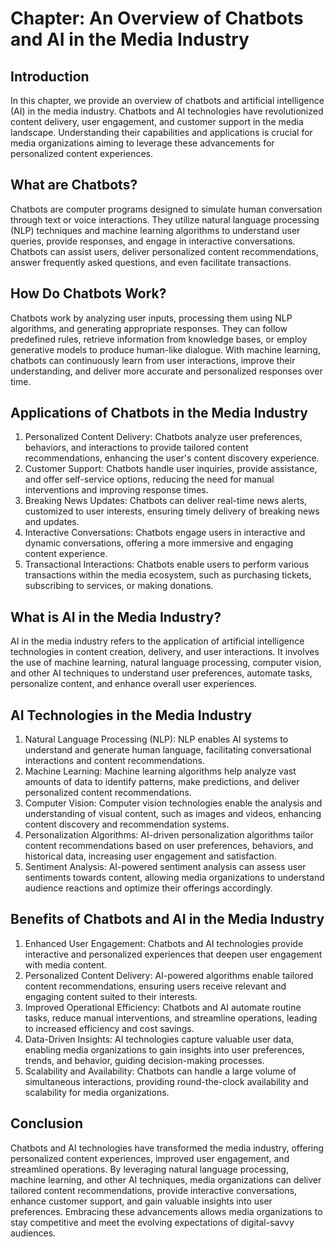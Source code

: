 Chapter: An Overview of Chatbots and AI in the Media Industry
=============================================================

Introduction
------------

In this chapter, we provide an overview of chatbots and artificial intelligence (AI) in the media industry. Chatbots and AI technologies have revolutionized content delivery, user engagement, and customer support in the media landscape. Understanding their capabilities and applications is crucial for media organizations aiming to leverage these advancements for personalized content experiences.

What are Chatbots?
------------------

Chatbots are computer programs designed to simulate human conversation through text or voice interactions. They utilize natural language processing (NLP) techniques and machine learning algorithms to understand user queries, provide responses, and engage in interactive conversations. Chatbots can assist users, deliver personalized content recommendations, answer frequently asked questions, and even facilitate transactions.

How Do Chatbots Work?
---------------------

Chatbots work by analyzing user inputs, processing them using NLP algorithms, and generating appropriate responses. They can follow predefined rules, retrieve information from knowledge bases, or employ generative models to produce human-like dialogue. With machine learning, chatbots can continuously learn from user interactions, improve their understanding, and deliver more accurate and personalized responses over time.

Applications of Chatbots in the Media Industry
----------------------------------------------

1. Personalized Content Delivery: Chatbots analyze user preferences, behaviors, and interactions to provide tailored content recommendations, enhancing the user's content discovery experience.
2. Customer Support: Chatbots handle user inquiries, provide assistance, and offer self-service options, reducing the need for manual interventions and improving response times.
3. Breaking News Updates: Chatbots can deliver real-time news alerts, customized to user interests, ensuring timely delivery of breaking news and updates.
4. Interactive Conversations: Chatbots engage users in interactive and dynamic conversations, offering a more immersive and engaging content experience.
5. Transactional Interactions: Chatbots enable users to perform various transactions within the media ecosystem, such as purchasing tickets, subscribing to services, or making donations.

What is AI in the Media Industry?
---------------------------------

AI in the media industry refers to the application of artificial intelligence technologies in content creation, delivery, and user interactions. It involves the use of machine learning, natural language processing, computer vision, and other AI techniques to understand user preferences, automate tasks, personalize content, and enhance overall user experiences.

AI Technologies in the Media Industry
-------------------------------------

1. Natural Language Processing (NLP): NLP enables AI systems to understand and generate human language, facilitating conversational interactions and content recommendations.
2. Machine Learning: Machine learning algorithms help analyze vast amounts of data to identify patterns, make predictions, and deliver personalized content recommendations.
3. Computer Vision: Computer vision technologies enable the analysis and understanding of visual content, such as images and videos, enhancing content discovery and recommendation systems.
4. Personalization Algorithms: AI-driven personalization algorithms tailor content recommendations based on user preferences, behaviors, and historical data, increasing user engagement and satisfaction.
5. Sentiment Analysis: AI-powered sentiment analysis can assess user sentiments towards content, allowing media organizations to understand audience reactions and optimize their offerings accordingly.

Benefits of Chatbots and AI in the Media Industry
-------------------------------------------------

1. Enhanced User Engagement: Chatbots and AI technologies provide interactive and personalized experiences that deepen user engagement with media content.
2. Personalized Content Delivery: AI-powered algorithms enable tailored content recommendations, ensuring users receive relevant and engaging content suited to their interests.
3. Improved Operational Efficiency: Chatbots and AI automate routine tasks, reduce manual interventions, and streamline operations, leading to increased efficiency and cost savings.
4. Data-Driven Insights: AI technologies capture valuable user data, enabling media organizations to gain insights into user preferences, trends, and behavior, guiding decision-making processes.
5. Scalability and Availability: Chatbots can handle a large volume of simultaneous interactions, providing round-the-clock availability and scalability for media organizations.

Conclusion
----------

Chatbots and AI technologies have transformed the media industry, offering personalized content experiences, improved user engagement, and streamlined operations. By leveraging natural language processing, machine learning, and other AI techniques, media organizations can deliver tailored content recommendations, provide interactive conversations, enhance customer support, and gain valuable insights into user preferences. Embracing these advancements allows media organizations to stay competitive and meet the evolving expectations of digital-savvy audiences.
